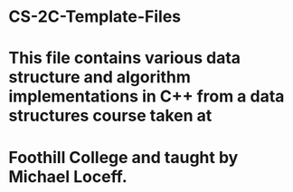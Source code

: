 # CS-2C-Template-Files

# This file contains various data structure and algorithm implementations in C++ from a data structures course taken at 
# Foothill College and taught by Michael Loceff.
